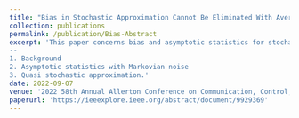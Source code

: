 ```yaml
---
title: "Bias in Stochastic Approximation Cannot Be Eliminated With Averaging"
collection: publications
permalink: /publication/Bias-Abstract
excerpt: 'This paper concerns bias and asymptotic statistics for stochastic approximation (SA) driven by Markovian noise. This extended abstract is organized into three parts: 
--
1. Background
2. Asymptotic statistics with Markovian noise
3. Quasi stochastic approximation.'
date: 2022-09-07
venue: '2022 58th Annual Allerton Conference on Communication, Control, and Computing'
paperurl: 'https://ieeexplore.ieee.org/abstract/document/9929369'
---
```


